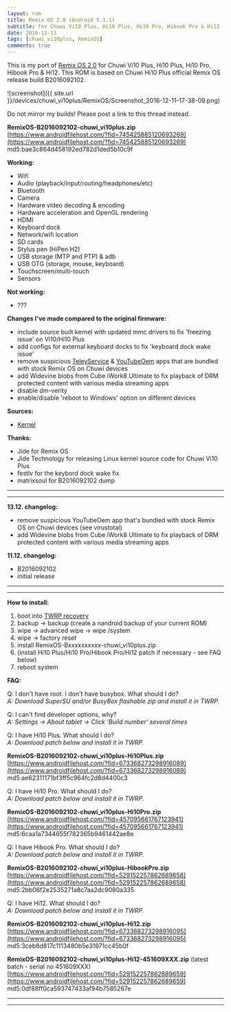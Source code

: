 ```yaml
---
layout: rom
title: Remix OS 2.0 (Android 5.1.1)
subtitle: for Chuwi Vi10 Plus, Hi10 Plus, Hi10 Pro, Hibook Pro & Hi12
date: 2016-12-13
tags: [chuwi_vi10plus, RemixOS]
comments: true
---
```


This is my port of [Remix OS 2.0](http://www.jide.com/remixos) for Chuwi Vi10 Plus, Hi10 Plus, Hi10 Pro, Hibook Pro & Hi12. This ROM is based on Chuwi Hi10 Plus official Remix OS release build B2016092102.

![screenshot]({{ site.url }}/devices/chuwi_vi10plus/RemixOS/Screenshot_2016-12-11-17-38-09.png)

Do not mirror my builds! Please post a link to this thread instead.

**RemixOS-B2016092102-chuwi_vi10plus.zip**  
[https://www.androidfilehost.com/?fid=745425885120693269](https://www.androidfilehost.com/?fid=745425885120693269)  
md5:bae3c864d458192ed782d1ded5b10c9f

**Working:**

- Wifi
- Audio (playback/input/routing/headphones/etc)
- Bluetooth
- Camera
- Hardware video decoding & encoding
- Hardware acceleration and OpenGL rendering
- HDMI
- Keyboard dock
- Network/wifi location
- SD cards
- Stylus pen (HiPen H2)
- USB storage (MTP and PTP) & adb
- USB OTG (storage, mouse, keyboard)
- Touchscreen/multi-touch
- Sensors

**Not working:**

- ???

**Changes I've made compared to the original firmware:**

- include source built kernel with updated mmc drivers to fix 'freezing issue' on Vi10/Hi10 Plus
- add configs for external keyboard docks to fix 'keyboard dock wake issue'
- remove suspicious [TeleyService](https://www.virustotal.com/en/file/15932aa7ce6a40bff85a09697bff15f0eb5d3d420b3ca7c237042275cf3a44af/analysis/1481196805/) & [YouTubeOem](https://www.virustotal.com/en/file/d9a120506f4a1df8f763829be44a1b3d7aa2ffff8e48d6415dd1b36c3f1f9dec/analysis/1481630439/) apps that are bundled with stock Remix OS on Chuwi devices
- add Widevine blobs from Cube iWork8 Ultimate to fix playback of DRM protected content with various media streaming apps
- disable dm-verity
- enable/disable 'reboot to Windows' option on different devices

**Sources:**

- [Kernel](https://github.com/CM-CHT/android_kernel_intel_cherrytrail/tree/lollipop)

**Thanks:**

- Jide for Remix OS
- Jide Technology for releasing Linux kernel source code for Chuwi Vi10 Plus
- festlv for the keybord dock wake fix
- matrixsoul for B2016092102 dump

----
----

**13.12. changelog:**

- remove suspicious YouTubeOem app that's bundled with stock Remix OS on Chuwi devices (see virustotal)
- add Widevine blobs from Cube iWork8 Ultimate to fix playback of DRM protected content with various media streaming apps

**11.12. changelog:**

- B2016092102
- initial release

----
----

**How to install:**

1. boot into [TWRP recovery](/devices/chuwi_vi10plus/TWRP)
2. backup -> backup (create a nandroid backup of your current ROM)
3. wipe -> advanced wipe -> wipe /system
4. wipe -> factory reset
5. install RemixOS-Bxxxxxxxxxx-chuwi_vi10plus.zip
6. (install Hi10 Plus/Hi10 Pro/Hibook Pro/Hi12 patch if necessary - see FAQ below)
7. reboot system

**FAQ:**

Q: I don't have root. I don't have busybox. What should I do?  
*A: Download SuperSU and/or BusyBox flashable zip and install it in TWRP.*

Q: I can't find developer options, why?  
*A: Settings -> About tablet -> Click 'Build number' several times*

Q: I have Hi10 Plus. What should I do?  
*A: Download patch below and install it in TWRP.*

**RemixOS-B2016092102-chuwi_vi10plus-Hi10Plus.zip**  
[https://www.androidfilehost.com/?fid=673368273298916089](https://www.androidfilehost.com/?fid=673368273298916089)  
md5:ae62311171bf3ff5c964fc2d8d4400c3

Q: I have Hi10 Pro. What should I do?  
*A: Download patch below and install it in TWRP.*

**RemixOS-B2016092102-chuwi_vi10plus-Hi10Pro.zip**  
[https://www.androidfilehost.com/?fid=457095661767123941](https://www.androidfilehost.com/?fid=457095661767123941)  
md5:6caa1a7344655f782365b9461442ae8e

Q: I have Hibook Pro. What should I do?  
*A: Download patch below and install it in TWRP.*

**RemixOS-B2016092102-chuwi_vi10plus-HibookPro.zip**  
[https://www.androidfilehost.com/?fid=529152257862689658](https://www.androidfilehost.com/?fid=529152257862689658)  
md5:2bb06f2e2535271a8c7aa2dc9080a335

Q: I have Hi12. What should I do?  
*A: Download patch below and install it in TWRP.*

**RemixOS-B2016092102-chuwi_vi10plus-Hi12.zip**  
[https://www.androidfilehost.com/?fid=673368273298916095](https://www.androidfilehost.com/?fid=673368273298916095)  
md5:3ceb8d817c1113480b5e31971cc45b0f

**RemixOS-B2016092102-chuwi_vi10plus-Hi12-451609XXX.zip** (latest batch - serial no 451609XXX)  
[https://www.androidfilehost.com/?fid=529152257862689659](https://www.androidfilehost.com/?fid=529152257862689659)  
md5:0df88ff0ca593747433af94b7585267e

----
----
